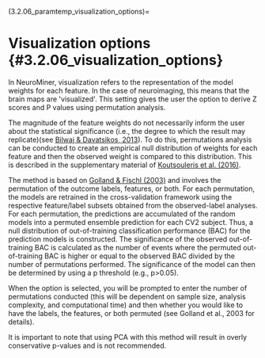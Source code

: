 (3.2.06_paramtemp_visualization_options)=
# Visualization options {#3.2.06_visualization_options}

In NeuroMiner, visualization refers to the representation of the model
weights for each feature. In the case of neuroimaging, this means that
the brain maps are 'visualized'. This setting gives the user the option
to derive Z scores and P values using permutation analysis.

The magnitude of the feature weights do not necessarily inform the user
about the statistical significance (i.e., the degree to which the result
may replicate)(see [Bilwaj & Davatsikos,
2013](https://www.ncbi.nlm.nih.gov/pmc/articles/PMC3767485/)). To do
this, permutations analysis can be conducted to create an empirical null
distribution of weights for each feature and then the observed weight is
compared to this distribution. This is described in the supplementary
material of [Koutsouleris et al.
(2016)](http://www.thelancet.com/journals/lanpsy/article/PIIS2215-0366(16)30171-7/supplemental).

The method is based on [Golland & Fischl
(2003)](https://nmr.mgh.harvard.edu/~fischl/reprints/golland-fischl-ipmi03.pdf)
and involves the permutation of the outcome labels, features, or both.
For each permutation, the models are retrained in the cross-validation
framework using the respective feature/label subsets obtained from the
observed-label analyses. For each permutation, the predictions are
accumulated of the random models into a permuted ensemble prediction for
each CV2 subject. Thus, a null distribution of out-of-training
classification performance (BAC) for the prediction models is
constructed. The significance of the observed out-of-training BAC is
calculated as the number of events where the permuted out-of-training
BAC is higher or equal to the observed BAC divided by the number of
permutations performed. The significance of the model can then be
determined by using a p threshold (e.g., p$>$0.05).

When the option is selected, you will be prompted to enter the number of
permutations conducted (this will be dependent on sample size, analysis
complexity, and computational time) and then whether you would like to
have the labels, the features, or both permuted (see Golland et al.,
2003 for details).

It is important to note that using PCA with this method will result in
overly conservative p-values and is not recommended.
